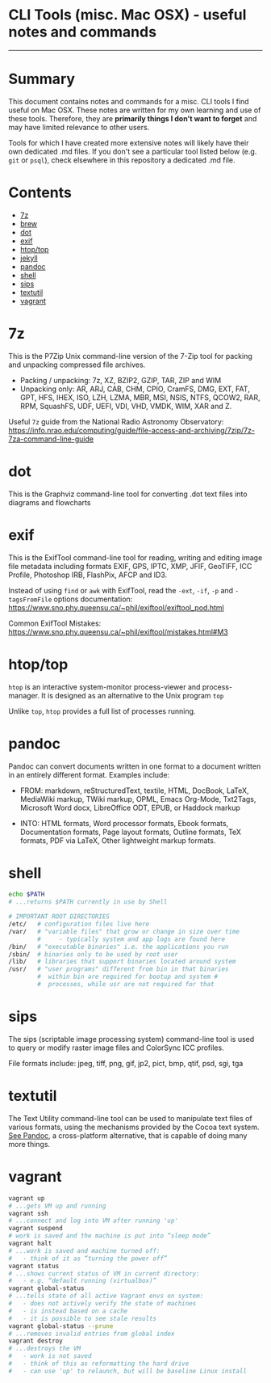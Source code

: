 # CLI Tools (misc. Mac OSX) - useful notes and commands
----------------------
# Summary
This document contains notes and commands for a misc. CLI tools I find useful on Mac OSX. These notes are written for my own learning and use of these tools. Therefore, they are __primarily things I don't want to forget__ and may have limited relevance to other users.

Tools for which I have created more extensive notes will likely have their own dedicated .md files. If you don't see a particular tool listed below (e.g. `git` or `psql`), check elsewhere in this repository a dedicated .md file.

# Contents

- [7z](#7z)
- [brew](#brew)
- [dot](#dot)
- [exif](#exif)
- [htop/top](#htop/top)
- [jekyll](#jekyll)
- [pandoc](#pandoc)
- [shell](#shell)
- [sips](#sips)
- [textutil](#textutil)
- [vagrant](#vagrant)

# 7z
This is the P7Zip Unix command-line version of the 7-Zip  tool for packing and unpacking compressed file archives.
  - Packing / unpacking: 7z, XZ, BZIP2, GZIP, TAR, ZIP and WIM
  - Unpacking only: AR, ARJ, CAB, CHM, CPIO, CramFS, DMG, EXT, FAT, GPT, HFS, IHEX, ISO, LZH, LZMA, MBR, MSI, NSIS, NTFS, QCOW2, RAR, RPM, SquashFS, UDF, UEFI, VDI, VHD, VMDK, WIM, XAR and Z.

Useful `7z` guide from the National Radio Astronomy Observatory: https://info.nrao.edu/computing/guide/file-access-and-archiving/7zip/7z-7za-command-line-guide

# dot
This is the Graphviz command-line tool for converting .dot text files into diagrams and flowcharts

# exif
This is the ExifTool command-line tool for reading, writing and editing image file metadata including formats EXIF, GPS, IPTC, XMP, JFIF, GeoTIFF, ICC Profile, Photoshop IRB, FlashPix, AFCP and ID3.

Instead of using `find` or `awk` with ExifTool, read the `-ext`, `-if`, `-p` and `-tagsFromFile` options documentation: https://www.sno.phy.queensu.ca/~phil/exiftool/exiftool_pod.html

Common ExifTool Mistakes: https://www.sno.phy.queensu.ca/~phil/exiftool/mistakes.html#M3

# htop/top

`htop` is an interactive system-monitor process-viewer and process-manager. It is designed as an alternative to the Unix program `top`

Unlike `top`, `htop` provides a full list of processes running.

# pandoc

Pandoc can convert documents written in one format to a document written in an entirely different format. Examples include:

  - FROM: markdown, reStructuredText, textile, HTML, DocBook, LaTeX, MediaWiki markup, TWiki markup, OPML, Emacs Org-Mode, Txt2Tags, Microsoft Word docx, LibreOffice ODT, EPUB, or Haddock markup

  - INTO: HTML formats, Word processor formats, Ebook formats, Documentation formats, Page layout formats, Outline formats, TeX formats, PDF via LaTeX, Other lightweight markup formats.

# shell
```sh
echo $PATH
# ...returns $PATH currently in use by Shell

# IMPORTANT ROOT DIRECTORIES
/etc/   # configuration files live here
/var/   # "variable files" that grow or change in size over time
        #     - typically system and app logs are found here
/bin/   # "executable binaries" i.e. the applications you run
/sbin/  # binaries only to be used by root user
/lib/   # libraries that support binaries located around system
/usr/   # "user programs" different from bin in that binaries
        #  within bin are required for bootup and system #  
        #  processes, while usr are not required for that
```


# sips

The sips (scriptable image processing system) command-line tool is used to query or modify raster image files and ColorSync ICC profiles.

File formats include: jpeg, tiff, png, gif, jp2, pict, bmp, qtif, psd, sgi, tga

# textutil

The Text Utility command-line tool can be used to manipulate text files of various formats, using the mechanisms provided by the Cocoa text system. [See Pandoc](#pandoc), a cross-platform alternative, that is capable of doing many more things.

# vagrant
```sh
vagrant up
# ...gets VM up and running
vagrant ssh
# ...connect and log into VM after running 'up'
vagrant suspend
# work is saved and the machine is put into “sleep mode”
vagrant halt
# ...work is saved and machine turned off:
#   - think of it as “turning the power off”
vagrant status
# ...shows current status of VM in current directory:
#   - e.g. “default running (virtualbox)”
vagrant global-status
# ...tells state of all active Vagrant envs on system:
#   - does not actively verify the state of machines
#   - is instead based on a cache
#   - it is possible to see stale results
vagrant global-status --prune
# ...removes invalid entries from global index
vagrant destroy
# ...destroys the VM
#   - work is not saved
#   - think of this as reformatting the hard drive
#   - can use 'up' to relaunch, but will be baseline Linux install
```
